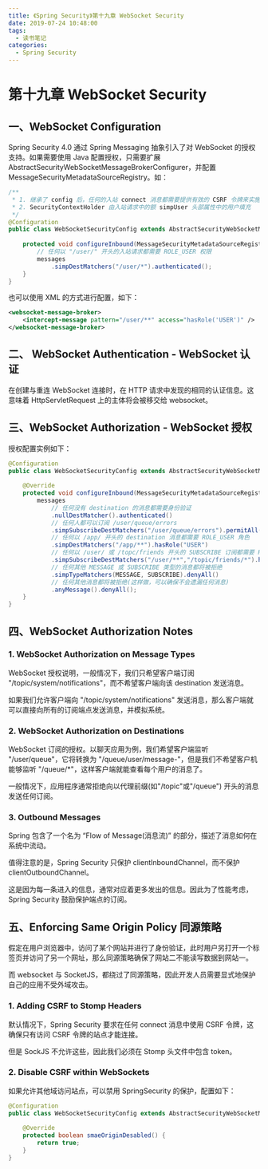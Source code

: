 ```yaml
---
title: 《Spring Security》第十九章 WebSocket Security
date: 2019-07-24 10:48:00
tags: 
  - 读书笔记
categories:
  - Spring Security
---
```


# 第十九章 WebSocket Security

## 一、WebSocket Configuration

Spring Security 4.0 通过 Spring Messaging 抽象引入了对  WebSocket 的授权支持。如果需要使用 Java 配置授权，只需要扩展 AbstractSecurityWebSocketMessageBrokerConfigurer，并配置 MessageSecurityMetadataSourceRegistry。如：

```java
/**
 * 1. 继承了 config 后，任何的入站 connect 消息都需要提供有效的 CSRF 令牌来实施同源策略
 * 2. SecurityContextHolder 由入站请求中的额 simpUser 头部属性中的用户填充
 */
@Configuration
public class WebSocketSecurityConfig extends AbstractSecurityWebSocketMessageBrokerConfigurer {
    
    protected void configureInbound(MessageSecurityMetadataSourceRegistry messages) {
        // 任何以 "/user/" 开头的入站请求都需要 ROLE_USER 权限
        messages
            .simpDestMatchers("/user/*").authenticated();
    }
}
```

也可以使用 XML 的方式进行配置，如下：

```xml
<websocket-message-broker>
	<intercept-message pattern="/user/**" access="hasRole('USER')" />
</websocket-message-broker>
```

## 二、 WebSocket Authentication - WebSocket 认证

在创建与重连 WebSocket 连接时，在 HTTP 请求中发现的相同的认证信息。这意味着 HttpServletRequest 上的主体将会被移交给 websocket。

## 三、WebSocket Authorization - WebSocket 授权

授权配置实例如下：

```java
@Configuration
public class WebSocketSecurityConfig extends AbstractSecurityWebSocketMessageBrokerConfigurer {
    
    @Override
    protected void configureInbound(MessageSecurityMetadataSourceRegistry messages) {
        messages
            // 任何没有 destination 的消息都需要身份验证
            .nullDestMatcher().authenticated()
            // 任何人都可以订阅 /user/queue/errors
            .simpSubscribeDestMatchers("/user/queue/errors").permitAll()
            // 任何以 /app/ 开头的 destination 消息都需要 ROLE_USER 角色
            .simpDestMatchers("/app/**").hasRole("USER")
            // 任何以 /user/ 或 /topc/friends 开头的 SUBSCRIBE 订阅都需要 ROLE_USER 角色
            .simpSubscribeDestMatchers("/user/**","/topic/friends/*").hasRole("USER")
            // 任何其他 MESSAGE 或 SUBSCRIBE 类型的消息都将被拒绝
            .simpTypeMatchers(MESSAGE, SUBSCRIBE).denyAll()
            // 任何其他消息都将被拒绝(这样做，可以确保不会遗漏任何消息)
            .anyMessage().denyAll();
    }
}
```

## 四、WebSocket Authorization Notes

### 1. WebSocket Authorization on Message Types

WebSocket 授权说明，一般情况下，我们只希望客户端订阅 "/topic/system/notifications"，而不希望客户端向该 destination 发送消息。

如果我们允许客户端向 "/topic/system/notifications" 发送消息，那么客户端就可以直接向所有的订阅端点发送消息，并模拟系统。

### 2. WebSocket Authorization on Destinations

WebSocket 订阅的授权。以聊天应用为例，我们希望客户端监听 "/user/queue"，它将转换为 "/queue/user/message-<sessionid>"，但是我们不希望客户机能够监听 "/queue/*"，这样客户端就能查看每个用户的消息了。

一般情况下，应用程序通常拒绝向以代理前缀(如"/topic"或"/queue") 开头的消息发送任何订阅。

### 3. Outbound Messages

Spring 包含了一个名为 “Flow of Message(消息流)” 的部分，描述了消息如何在系统中流动。

值得注意的是，Spring Security 只保护 clientInboundChannel，而不保护 clientOutboundChannel。

这是因为每一条进入的信息，通常对应着更多发出的信息。因此为了性能考虑，Spring Security 鼓励保护端点的订阅。

## 五、Enforcing Same Origin Policy 同源策略

假定在用户浏览器中，访问了某个网站并进行了身份验证，此时用户另打开一个标签页并访问了另一个网址，那么同源策略确保了网站二不能读写数据到网站一。

而 websocket 与 SocketJS，都绕过了同源策略，因此开发人员需要显式地保护自己的应用不受外域攻击。

### 1. Adding CSRF to Stomp Headers

默认情况下，Spring Security 要求在任何 connect 消息中使用 CSRF 令牌，这确保只有访问 CSRF 令牌的站点才能连接。

但是 SockJS 不允许这些，因此我们必须在 Stomp 头文件中包含 token。

### 2. Disable CSRF within WebSockets

如果允许其他域访问站点，可以禁用 SpringSecurity 的保护，配置如下：

```java
@Configuration
public class WebSocketSecurityConfig extends AbstractSecurityWebSocketMessageBrokerConfigurer {
    
    @Override
    protected boolean smaeOriginDesabled() {
        return true;
    }
}
```


